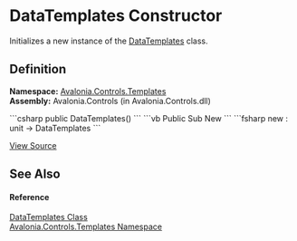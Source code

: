 # DataTemplates Constructor


Initializes a new instance of the <a href="T_Avalonia_Controls_Templates_DataTemplates">DataTemplates</a> class.



## Definition
**Namespace:** <a href="N_Avalonia_Controls_Templates">Avalonia.Controls.Templates</a>  
**Assembly:** Avalonia.Controls (in Avalonia.Controls.dll)

<Tabs groupId="api-code-preview">
<TabItem value="csharp" label="C#">
```csharp
public DataTemplates()
```
</TabItem>
<TabItem value="vb" label="VB">
```vb
Public Sub New
```
</TabItem>
<TabItem value="fsharp" label="F#">
```fsharp
new : unit -> DataTemplates
```
</TabItem>
</Tabs>



<a href="https://github.com/AvaloniaUI/Avalonia/tree/master/src/Avalonia.Controls/Templates/DataTemplates.cs#L14" title="View the source code">View Source</a>



## See Also


#### Reference
<a href="T_Avalonia_Controls_Templates_DataTemplates">DataTemplates Class</a>  
<a href="N_Avalonia_Controls_Templates">Avalonia.Controls.Templates Namespace</a>  

